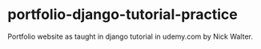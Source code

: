# portfolio-django-tutorial-practice
Portfolio website as taught in django tutorial in udemy.com by Nick Walter.
